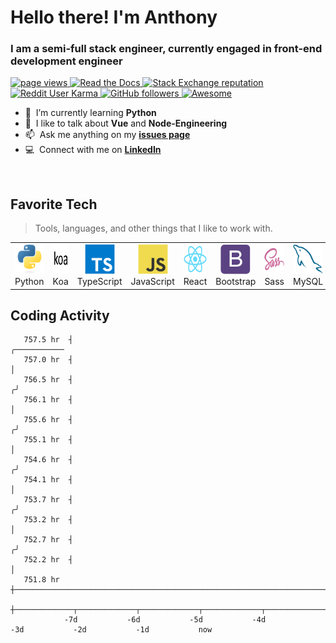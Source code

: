 <h1 align="left" id="macropower-title">Hello there! I'm Anthony</h1>
<h3 align="left">I am a semi-full stack engineer, currently engaged in front-end development engineer</h3>

<p align="left">
  <a href="https://github.com/MacroPower/MacroPower">
    <img src="https://komarev.com/ghpvc/?username=macropower" alt="page views" />
  </a>
  <a href="https://macropower.readthedocs.io/en/latest">
    <img alt="Read the Docs" src="https://img.shields.io/readthedocs/macropower?logo=read-the-docs">
  </a>
  <a href="https://stackoverflow.com/users/4868262">
    <img alt="Stack Exchange reputation" src="https://img.shields.io/stackexchange/stackoverflow/r/4868262?color=orange&label=reputation&logo=stackoverflow">
  </a>
  <a href="https://reddit.com/u/macropower">
    <img alt="Reddit User Karma" src="https://img.shields.io/reddit/user-karma/combined/macropower?label=karma&logo=reddit">
  </a>
  <a href="https://github.com/MacroPower?tab=followers">
    <img alt="GitHub followers" src="https://img.shields.io/github/followers/MacroPower?color=green&logo=github">
  </a>
  <a href="https://github.com/abhisheknaiidu/awesome-github-profile-readme">
    <img alt="Awesome" src="https://awesome.re/mentioned-badge.svg">
  </a>
</p>


- :seedling: &nbsp;I’m currently learning **Python**
- :speech_balloon: &nbsp;I like to talk about **Vue** and **Node-Engineering**
- :mailbox: &nbsp;Ask me anything on my **[issues page]**
- :computer: &nbsp;Connect with me on **[LinkedIn]**

<br>

<h2 align="left" id="macropower-tech">Favorite Tech</h2>

> Tools, languages, and other things that I like to work with.

<table>
  <tr>
    <td align="center" width="96">
      <a href="#macropower-tech">
        <img src="./img/python-original.svg" width="48" height="48" alt="Python" />
      </a>
      <br>Python
    </td>
    <td align="center" width="96">
      <a href="#macropower-tech">
        <img src="./img/koa-original.svg" width="48" height="48" alt="koa_icon" />
      </a>
      <br>Koa
    </td>
    <td align="center" width="96">
      <a href="#macropower-tech">
        <img src="./img/typescript-original.svg" width="48" height="48" alt="TypeScript" />
      </a>
      <br>TypeScript
    </td>
    <td align="center" width="96">
      <a href="#macropower-tech">
        <img src="./img/javascript-original.svg" width="48" height="48" alt="JavaScript" />
      </a>
      <br>JavaScript
    </td>
    <td align="center" width="96">
      <a href="#macropower-tech" >
        <img src="./img/react-original.svg" width="48" height="48" alt="React" />
      </a>
      <br>React
    </td>
    <td align="center" width="96">
      <a href="#macropower-tech">
        <img src="./img/bootstrap-plain.svg" width="48" height="48" alt="Bootstrap" />
      </a>
      <br>Bootstrap
    </td>
    <td align="center" width="96">
      <a href="#macropower-tech">
        <img src="./img/sass-original.svg" width="48" height="48" alt="Sass" />
      </a>
      <br>Sass
    </td>
     <td align="center"  width="96">
      <a href="#macropower-tech">
        <img src="./img/mysql-original.svg" width="48" height="48" alt="MySQL" />
      </a>
      <br>MySQL
    </td>
  </tr>
</table>


<h2 align="left">Coding Activity</h2>

<!-- prettier-ignore-start -->
<!-- START_SECTION:ascii_graph -->

```
   757.5 hr  ┤                                                                                       ╭─────────── 
   757.0 hr  ┤                                                                                       │            
   756.5 hr  ┤                                                                                      ╭╯            
   756.1 hr  ┤                                                                                      │             
   755.6 hr  ┤                                                                                     ╭╯             
   755.1 hr  ┤                                                                                     │              
   754.6 hr  ┤                                                                                    ╭╯              
   754.1 hr  ┤                                                                                    │               
   753.7 hr  ┤                                                                                   ╭╯               
   753.2 hr  ┤                                                                                   │                
   752.7 hr  ┤                                                                                  ╭╯                
   752.2 hr  ┤                                                                                  │                 
   751.8 hr  ┼──────────────────────────────────────────────────────────────────────────────────╯                 
             ┼─────────────┬─────────────┬─────────────┬─────────────┬─────────────┬─────────────┬─────────────┤ 
            -7d           -6d           -5d           -4d           -3d           -2d           -1d           now
```

<!-- END_SECTION:ascii_graph -->
<!-- prettier-ignore-end -->

<!-- links -->

[Github Home]: https://github.com/AnthonyandNancy
[issues page]: https://github.com/AnthonyandNancy/AnthonyandNancy/issues "My/issues"
[linkedin]: http://www.cnpubg.top/blogCode/ "My Personal Blog "
